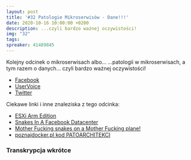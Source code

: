```yaml
---
layout: post
title: '#32 Patologie Mikroserwisów - Dane!!!'
date: 2020-10-16 10:00:00 +0200
description: ...czyli bardzo ważnej oczywistości!
img: "32"
tags:
spreaker: 41489845
---
```

Kolejny odcinek o mikroserwisach albo… …patologii w mikroserwisach, a tym razem o danych... czyli bardzo ważnej oczywistości!

- [Facebook](https://www.facebook.com/patoarchitekci/)
- [UserVoice](https://github.com/patoarchitekci/uservoice/issues)
- [Twitter](https://twitter.com/patoarchitekci)

Ciekawe linki i inne znaleziska z tego odcinka:

- [ESXi Arm Edition](https://flings.vmware.com/esxi-arm-edition#video)
- [Snakes In A Facebook Datacenter](http://highscalability.com/blog/2020/9/22/snakes-in-a-facebook-datacenter.html)
- [Mother Fucking snakes on a Mother Fucking plane!](https://www.youtube.com/watch?v=PZ2QFmJ7h0A&ab_channel=CaptainwiggIes)
- [poznajdocker.pl kod PATOARCHITEKCI](https://poznajdocker.pl/)

### Transkrypcja wkrótce
